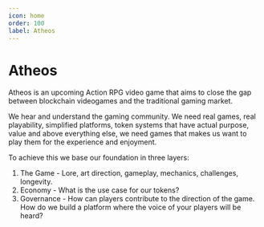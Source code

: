 ```yaml
---
icon: home
order: 100
label: Atheos
---
```

# Atheos
Atheos is an upcoming Action RPG video game that aims to close the gap between blockchain videogames and the traditional gaming market. 

We hear and understand the gaming community.  We need real games, real playability, simplified platforms, token systems that have actual purpose, value and above everything else, we need games that makes us want to play them for the experience and enjoyment.

To achieve this we base our foundation in three layers: 

1) The Game - Lore, art direction, gameplay, mechanics, challenges, longevity.
2) Economy - What is the use case for our tokens?
3) Governance - How can players contribute to the direction of the game. How do we build a platform where the voice of your players will be heard?





